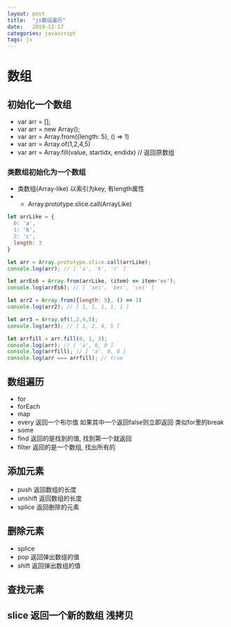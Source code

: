 ```yaml
---
layout: post
title:  "js数组遍历"
date:   2019-12-17
categories: javascript
tags: js
---
```


# 数组  
## 初始化一个数组
- var arr = [];
- var arr = new Array();
- var arr = Array.from({length: 5}, () => 1)
- var arr = Array.of(1,2,4,5)
- var arr = Array.fill(value, startidx, endidx) // 返回原数组  
### 类数组初始化为一个数组  
- 类数组(Array-like) 以索引为key, 有length属性   
- - Array.prototype.slice.call(ArrayLike) 
``` javascript
let arrLike = {
  0: 'a',
  1: 'b',
  2: 'c',
  length: 3
}

let arr = Array.prototype.slice.call(arrLike);
console.log(arr); // [ 'a', 'b', 'c' ]

let arrEs6 = Array.from(arrLike, (item) => item+'es');
console.log(arrEs6); // [ 'aes', 'bes', 'ces' ]

let arr2 = Array.from({length: 5}, () => 1)
console.log(arr2); // [ 1, 1, 1, 1, 1 ]

let arr3 = Array.of(1,2,4,5);
console.log(arr3); // [ 1, 2, 4, 5 ]

let arrfill = arr.fill(0, 1, 3);
console.log(arr); // [ 'a', 0, 0 ]
console.log(arrfill); // [ 'a', 0, 0 ]
console.log(arr === arrfill); // true
```  
## 数组遍历  
- for  
- forEach  
- map  
- every 返回一个布尔值 如果其中一个返回false则立即返回 类似for里的break  
- some  
- find 返回的是找到的值, 找到第一个就返回  
- filter 返回的是一个数组, 找出所有的  
## 添加元素  
- push 返回数组的长度  
- unshift 返回数组的长度  
- splice 返回删除的元素  
## 删除元素  
- splice  
- pop 返回弹出数组的值  
- shift 返回弹出数组的值  
## 查找元素  

## slice 返回一个新的数组 浅拷贝  